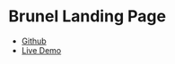 # Brunel Landing Page

- [Github](https://github.com/kpriyanshu2003/Brunel-Landing-Page)
- [Live Demo](https://brunel-landing-page.vercel.app)